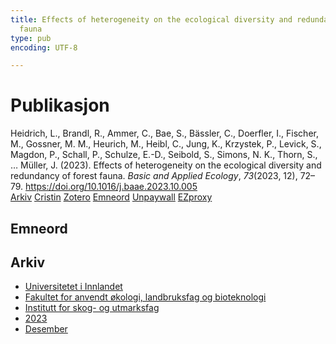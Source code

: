 ```yaml
---
title: Effects of heterogeneity on the ecological diversity and redundancy of forest
  fauna
type: pub
encoding: UTF-8

---
```

<h1>Publikasjon</h1>
<article id="csl-bib-container-HGK82D8Z" class="csl-bib-container">
  <div class="csl-bib-body"> <div class="csl-entry">Heidrich, L., Brandl, R., Ammer, C., Bae, S., Bässler, C., Doerfler, I., Fischer, M., Gossner, M. M., Heurich, M., Heibl, C., Jung, K., Krzystek, P., Levick, S., Magdon, P., Schall, P., Schulze, E.-D., Seibold, S., Simons, N. K., Thorn, S., … Müller, J. (2023). Effects of heterogeneity on the ecological diversity and redundancy of forest fauna. <i>Basic and Applied Ecology</i>, <i>73</i>(2023, 12), 72–79. <a href="https://doi.org/10.1016/j.baae.2023.10.005">https://doi.org/10.1016/j.baae.2023.10.005</a></div> </div>
  <div class="csl-bib-buttons">
    <a href="#taxonomy-article-HGK82D8Z" alt="archive" class="csl-bib-button">Arkiv</a>
    <a href="https://app.cristin.no/results/show.jsf?id=2211836" alt="Cristin" class="csl-bib-button">Cristin</a>
    <a href="http://zotero.org/groups/5881554/items/HGK82D8Z" alt="Zotero" class="csl-bib-button">Zotero</a>
    <a href="#keywords-article-HGK82D8Z" alt="keywords" class="csl-bib-button">Emneord</a>
    <a href="https://doi.org/10.1016/j.baae.2023.10.005" alt="Unpaywall" class="csl-bib-button">Unpaywall</a>
    <a href="https://doi.org/10.1016/j.baae.2023.10.005" alt="EZproxy" class="csl-bib-button">EZproxy</a>
  </div>
  <div id="csl-bib-meta-container-HGK82D8Z"></div>
</article>
<div id="csl-bib-meta-HGK82D8Z" class="csl-bib-meta">
  <article id="keywords-article-HGK82D8Z" class="keywords-article">
    <h1>Emneord</h1>
    
  </article>
  <article id="taxonomy-article-HGK82D8Z" class="taxonomy-article">
    <h1>Arkiv</h1>
    <ul>
      <li>
        <a href="/nn/archive/?key=3DCRN523">Universitetet i Innlandet</a>
      </li>
      <li>
        <a href="/nn/archive/?key=T77LXH6D">Fakultet for anvendt økologi, landbruksfag og bioteknologi</a>
      </li>
      <li>
        <a href="/nn/archive/?key=7TRARPE3">Institutt for skog- og utmarksfag</a>
      </li>
      <li>
        <a href="/nn/archive/?key=WXLLSUEU">2023</a>
      </li>
      <li>
        <a href="/nn/archive/?key=RPK3CPQG">Desember</a>
      </li>
    </ul>
  </article>
</div>
